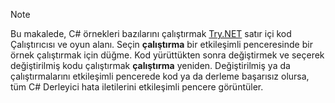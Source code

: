 
> [!NOTE]
> Bu makalede, C# örnekleri bazılarını çalıştırmak [Try.NET](https://try.dot.net) satır içi kod Çalıştırıcısı ve oyun alanı. Seçin **çalıştırma** bir etkileşimli penceresinde bir örnek çalıştırmak için düğme. Kod yürüttükten sonra değiştirmek ve seçerek değiştirilmiş kodu çalıştırmak **çalıştırma** yeniden. Değiştirilmiş ya da çalıştırmalarını etkileşimli pencerede kod ya da derleme başarısız olursa, tüm C# Derleyici hata iletilerini etkileşimli pencere görüntüler.  
